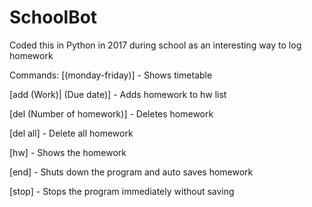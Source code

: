 # SchoolBot

Coded this in Python in 2017 during school as an interesting way to log homework



Commands:
[(monday-friday)] - Shows timetable

[add (Work)| (Due date)] - Adds homework to hw list

[del (Number of homework)] - Deletes homework

[del all] - Delete all homework

[hw] - Shows the homework

[end] - Shuts down the program and auto saves homework

[stop] - Stops the program immediately without saving
